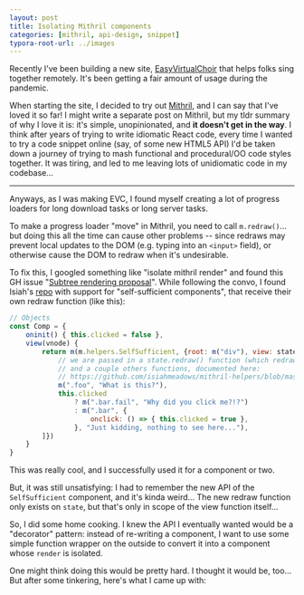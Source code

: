 ```yaml
---
layout: post
title: Isolating Mithril components
categories: [mithril, api-design, snippet]
typora-root-url: ../images
---
```




Recently I've been building a new site, [EasyVirtualChoir](https://easyvirtualchoir.com/) that helps folks sing together remotely. It's been getting a fair amount of usage during the pandemic.

When starting the site, I decided to try out [Mithril](http://mithril.js.org/), and I can say that I've loved it so far! I might write a separate post on Mithril, but my tldr summary of why I love it is: it's simple, unopinionated, and **it doesn't get in the way**. I think after years of trying to write idiomatic React code, every time I wanted to try a code snippet online (say, of some new HTML5 API) I'd be taken down a journey of trying to mash functional and procedural/OO code styles together. It was tiring, and led to me leaving lots of unidiomatic code in my codebase...

---

Anyways, as I was making EVC, I found myself creating a lot of progress loaders for long download tasks or long server tasks.

To make a progress loader "move" in Mithril, you need to call `m.redraw()`... but doing this all the time can cause other problems -- since redraws may prevent local updates to the DOM (e.g. typing into an `<input>` field), or otherwise cause the DOM to redraw when it's undesirable.

To fix this, I googled something like "isolate mithril render" and found this GH issue "[Subtree rendering proposal](https://github.com/MithrilJS/mithril.js/issues/1907)". While following the convo, I found Isiah's [repo](https://github.com/isiahmeadows/mithril-helpers/blob/master/docs/self-sufficient.md) with support for "self-sufficient components", that receive their own redraw function (like this):

```javascript
// Objects
const Comp = {
    oninit() { this.clicked = false },
    view(vnode) {
        return m(m.helpers.SelfSufficient, {root: m("div"), view: state => [
            // we are passed in a state.redraw() function (which redraws only the SelfSufficient component)
            // and a couple others functions, documented here:
          	// https://github.com/isiahmeadows/mithril-helpers/blob/master/docs/self-sufficient.md
            m(".foo", "What is this?"),
            this.clicked
                ? m(".bar.fail", "Why did you click me?!?")
                : m(".bar", {
                    onclick: () => { this.clicked = true },
                }, "Just kidding, nothing to see here..."),
        ]})
    }
}
```



This was really cool, and I successfully used it for a component or two.

But, it was still unsatisfying: I had to remember the new API of the `SelfSufficient` component, and it's kinda weird... The new redraw function only exists on `state`, but that's only in scope of the view function itself...



So, I did some home cooking. I knew the API I eventually wanted would be a "decorator" pattern: instead of re-writing a component, I want to use some simple function wrapper on the outside to convert it into a component whose `render` is isolated.

One might think doing this would be pretty hard. I thought it would be, too... But after some tinkering, here's what I came up with:

